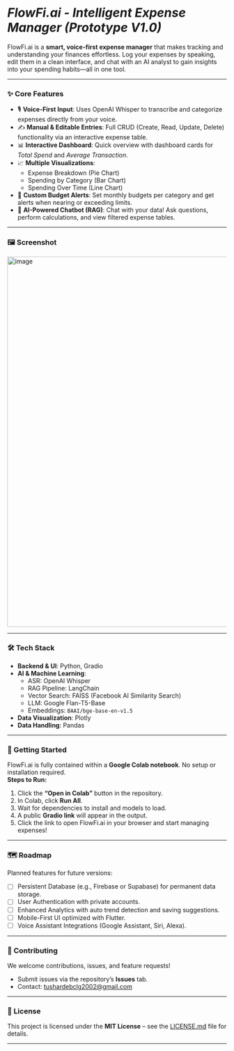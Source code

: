 
# ***FlowFi.ai - Intelligent Expense Manager (Prototype V1.0)***  
FlowFi.ai is a **smart, voice-first expense manager** that makes tracking and understanding your finances effortless. Log your expenses by speaking, edit them in a clean interface, and chat with an AI analyst to gain insights into your spending habits—all in one tool.  

***

### ✨ Core Features
- 🎙️ **Voice-First Input**: Uses OpenAI Whisper to transcribe and categorize expenses directly from your voice.  
- ✍️ **Manual & Editable Entries**: Full CRUD (Create, Read, Update, Delete) functionality via an interactive expense table.  
- 📊 **Interactive Dashboard**: Quick overview with dashboard cards for *Total Spend* and *Average Transaction*.  
- 📈 **Multiple Visualizations**:  
  - Expense Breakdown (Pie Chart)  
  - Spending by Category (Bar Chart)  
  - Spending Over Time (Line Chart)  
- 🚨 **Custom Budget Alerts**: Set monthly budgets per category and get alerts when nearing or exceeding limits.  
- 🤖 **AI-Powered Chatbot (RAG)**: Chat with your data! Ask questions, perform calculations, and view filtered expense tables.  

***

### 🖼️ Screenshot
 

 <img width="1863" height="850" alt="image" src="https://github.com/user-attachments/assets/edbbfe9c-c419-4a73-ab2a-2cfe56fdeb77" />
 
***

### 🛠️ Tech Stack
- **Backend & UI**: Python, Gradio  
- **AI & Machine Learning**:  
  - ASR: OpenAI Whisper  
  - RAG Pipeline: LangChain  
  - Vector Search: FAISS (Facebook AI Similarity Search)  
  - LLM: Google Flan-T5-Base  
  - Embeddings: `BAAI/bge-base-en-v1.5`  
- **Data Visualization**: Plotly  
- **Data Handling**: Pandas  

***

### 🚀 Getting Started
FlowFi.ai is fully contained within a **Google Colab notebook**. No setup or installation required.  
**Steps to Run:**  
1. Click the **“Open in Colab”** button in the repository.  
2. In Colab, click **Run All**.  
3. Wait for dependencies to install and models to load.  
4. A public **Gradio link** will appear in the output.  
5. Click the link to open FlowFi.ai in your browser and start managing expenses!  

***

### 🗺️ Roadmap
Planned features for future versions:  
- [ ] Persistent Database (e.g., Firebase or Supabase) for permanent data storage.  
- [ ] User Authentication with private accounts.  
- [ ] Enhanced Analytics with auto trend detection and saving suggestions.  
- [ ] Mobile-First UI optimized with Flutter.  
- [ ] Voice Assistant Integrations (Google Assistant, Siri, Alexa).  

***

### 🤝 Contributing
We welcome contributions, issues, and feature requests!  
- Submit issues via the repository’s **Issues** tab.  
- Contact: [tushardebclg2002@gmail.com](mailto:tushardebclg2002@gmail.com)  

***

### 📜 License
This project is licensed under the **MIT License** – see the [LICENSE.md](LICENSE.md) file for details.  

***
